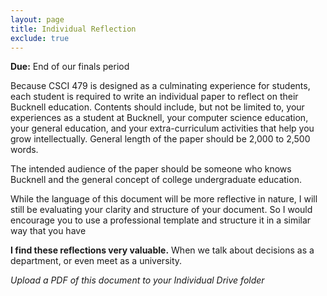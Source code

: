 ```yaml
---
layout: page
title: Individual Reflection
exclude: true
---
```


**Due:** End of our finals period

Because CSCI 479 is designed as a culminating experience for students, each student is required to write an individual paper to reflect on their Bucknell education. Contents should include, but not be limited to, your experiences as a student at Bucknell, your computer science education, your general education, and your extra-curriculum activities that help you grow intellectually. General length of the paper should be 2,000 to 2,500 words.

The intended audience of the paper should be someone who knows Bucknell and the general concept of college undergraduate education.

While the language of this document will be more reflective in nature, I will still be evaluating your clarity and structure of your document. So I would encourage you to use a professional template and structure it in a similar way that you have

**I find these reflections very valuable.** When we talk about decisions as a department, or even meet as a university.

_Upload a PDF of this document to your Individual Drive folder_
